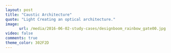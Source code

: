```yaml
---
layout: post
title: "Caustic Architecture"
quote: "Light Creating an optical architecture."
image:
      url: /media/2016-06-02-study-cases/designboom_rainbow_gate00.jpg
video: false
comments: true
theme_color: 302F2D
---
```


